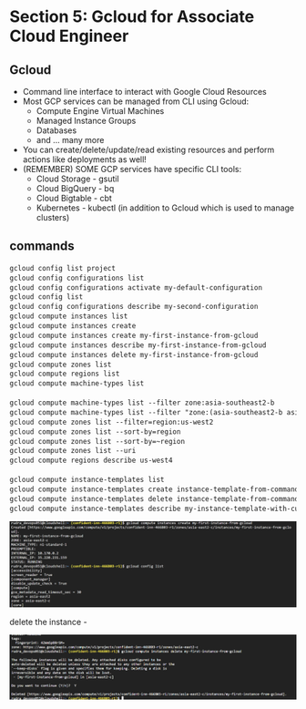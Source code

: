 # Section 5: Gcloud for Associate Cloud Engineer

## Gcloud
* Command line interface to interact with Google Cloud Resources
* Most GCP services can be managed from CLI using Gcloud:
  * Compute Engine Virtual Machines
  * Managed Instance Groups
  * Databases
  * and ... many more
* You can create/delete/update/read existing resources and perform
actions like deployments as well!
* (REMEMBER) SOME GCP services have specific CLI tools:
  * Cloud Storage - gsutil
  * Cloud BigQuery - bq
  * Cloud Bigtable - cbt
  * Kubernetes - kubectl (in addition to Gcloud which is used to manage clusters)

## commands
```txt
gcloud config list project
gcloud config configurations list
gcloud config configurations activate my-default-configuration
gcloud config list
gcloud config configurations describe my-second-configuration
gcloud compute instances list
gcloud compute instances create
gcloud compute instances create my-first-instance-from-gcloud
gcloud compute instances describe my-first-instance-from-gcloud
gcloud compute instances delete my-first-instance-from-gcloud
gcloud compute zones list
gcloud compute regions list
gcloud compute machine-types list
 
gcloud compute machine-types list --filter zone:asia-southeast2-b
gcloud compute machine-types list --filter "zone:(asia-southeast2-b asia-southeast2-c)"
gcloud compute zones list --filter=region:us-west2
gcloud compute zones list --sort-by=region
gcloud compute zones list --sort-by=~region
gcloud compute zones list --uri
gcloud compute regions describe us-west4
 
gcloud compute instance-templates list
gcloud compute instance-templates create instance-template-from-command-line
gcloud compute instance-templates delete instance-template-from-command-line
gcloud compute instance-templates describe my-instance-template-with-custom-image
```

![alt text](image-11.png)

delete the instance - 

![alt text](image-12.png)